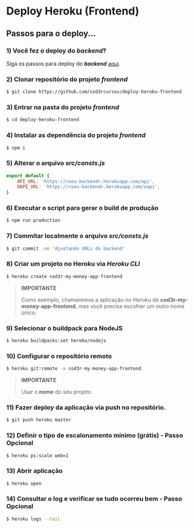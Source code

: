# Deploy Heroku (Frontend)

## Passos para o deploy...

### 1) Você fez o deploy do **_backend_**?

Siga os passos para deploy do **_backend_** [aqui](https://github.com/cod3rcursos/deploy-heroku-backend).

### 2) Clonar repositório do projeto **_frontend_**

```bash
$ git clone https://github.com/cod3rcursos/deploy-heroku-frontend
```

### 3) Entrar na pasta do projeto **_frontend_**

```bash
$ cd deploy-heroku-frontend
```

### 4) Instalar as dependência do projeto **_frontend_**

```bash
$ npm i
```

### 5) Alterar o arquivo **_src/consts.js_**

```javascript
export default {
    API_URL: 'https://<seu-backend>.herokuapp.com/api',
    OAPI_URL: 'https://<seu-backend>.herokuapp.com/oapi',
}
```

### 6) Executar o script para gerar o build de produção

```bash
$ npm run production
```

### 7) Commitar localmente o arquivo **_src/consts.js_**

```bash
$ git commit -am 'Ajustando URLs do backend'
```

### 8) Criar um projeto no Heroku via _Heroku CLI_

```bash
$ heroku create cod3r-my-money-app-frontend
```

> **IMPORTANTE**
> 
> Como exemplo, chamaremos a aplicação no Heroku de **cod3r-my-money-app-frontend**, mas você precisa escolher um outro nome único.

### 9) Selecionar o buildpack para NodeJS

```bash
$ heroku buildpacks:set heroku/nodejs
```

### 10) Configurar o repositório remoto

```bash
$ heroku git:remote -a cod3r-my-money-app-frontend
```

> **IMPORTANTE**
> 
> Usar o **nome** do seu projeto.

### 11) Fazer deploy da aplicação via **push** no repositório.

```bash
$ git push heroku master
```

### 12) Definir o tipo de escalonamento mínimo (grátis) - Passo **Opcional**

```bash
$ heroku ps:scale web=1
```

### 13) Abrir aplicação

```bash
$ heroku open
```

### 14) Consultar o log e verificar se tudo ocorreu bem - Passo **Opcional**

```bash
$ heroku logs --tail
```